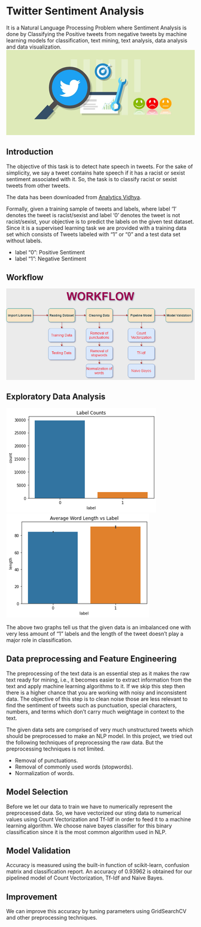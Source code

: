 # Twitter Sentiment Analysis
It is a Natural Language Processing Problem where Sentiment Analysis is done by Classifying the Positive tweets from negative tweets by machine learning models for classification, text mining, text analysis, data analysis and data visualization.
![Display Image](./Rawdata/cap3.jpeg)

## Introduction
The objective of this task is to detect hate speech in tweets. For the sake of simplicity, we say a tweet contains hate speech if it has a racist or sexist sentiment associated with it. So, the task is to classify racist or sexist tweets from other tweets.

The data has been downloaded from [Analytics Vidhya](https://datahack.analyticsvidhya.com/contest/practice-problem-twitter-sentiment-analysis/).

Formally, given a training sample of tweets and labels, where label ‘1’ denotes the tweet is racist/sexist and label ‘0’ denotes the tweet is not racist/sexist, your objective is to predict the labels on the given test dataset. Since it is a supervised learning task we are provided with a training data set which consists of Tweets labeled with “1” or “0” and a test data set without labels.
* label “0”: Positive Sentiment
* label “1”: Negative Sentiment

## Workflow
![](./Rawdata/cap4.png)

## Exploratory Data Analysis
![](./Rawdata/cap1.png)  ![](./Rawdata/cap2.png)

The above two graphs tell us that the given data is an imbalanced one with very less amount of “1” labels and the length of the tweet doesn’t play a major role in classification.

## Data preprocessing and Feature Engineering
The preprocessing of the text data is an essential step as it makes the raw text ready for mining, i.e., it becomes easier to extract information from the text and apply machine learning algorithms to it. If we skip this step then there is a higher chance that you are working with noisy and inconsistent data. The objective of this step is to clean noise those are less relevant to find the sentiment of tweets such as punctuation, special characters, numbers, and terms which don’t carry much weightage in context to the text.

The given data sets are comprised of very much unstructured tweets which should be preprocessed to make an NLP model. In this project, we tried out the following techniques of preprocessing the raw data. But the preprocessing techniques is not limited.
* Removal of punctuations.
* Removal of commonly used words (stopwords).
* Normalization of words.

## Model Selection
Before we let our data to train we have to numerically represent the preprocessed data. So, we have vectorized our sting data to numerical values using Count Vectorization and Tf-Idf in order to feed it to a machine learning algorithm. We choose naive bayes classifier for this binary classification since it is the most common algorithm used in NLP.

## Model Validation
Accuracy is measured using the built-in function of scikit-learn, confusion matrix and classification report.
An accuracy of 0.93962 is obtained for our pipelined model of Count Vectorization, Tf-Idf and Naive Bayes.

## Improvement
We can improve this accuracy by tuning parameters using GridSearchCV and other preprocessing techniques.
